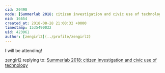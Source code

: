 ```yaml
---
cid: 20498
node: [Summerlab 2018: citizen investigation and civic use of technology](../notes/imvec/07-06-2018/summerlab-2018-citizen-investigation-and-civic-use-of-technology)
nid: 16654
created_at: 2018-08-28 21:00:32 +0000
timestamp: 1535490032
uid: 423961
author: [zengirl2](../profile/zengirl2)
---
```


I will be attending!

[zengirl2](../profile/zengirl2) replying to: [Summerlab 2018: citizen investigation and civic use of technology](../notes/imvec/07-06-2018/summerlab-2018-citizen-investigation-and-civic-use-of-technology)

